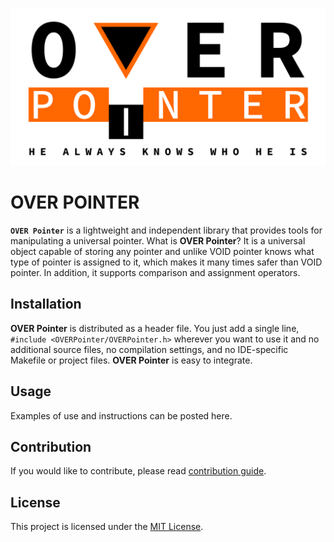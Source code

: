 
![Пример изображения](logo.png)

# OVER POINTER
**`OVER Pointer`** is a lightweight and independent library that provides tools for manipulating a universal pointer. What is **OVER Pointer**? It is a universal object capable of storing any pointer and unlike VOID pointer knows what type of pointer is assigned to it, which makes it many times safer than VOID pointer. In addition, it supports comparison and assignment operators.

## Installation

**OVER Pointer** is distributed as a header file. You just add a single line, `#include <OVERPointer/OVERPointer.h>` wherever you want to use it and no additional source files, no compilation settings, and no IDE-specific Makefile or project files. **OVER Pointer** is easy to integrate.

## Usage

Examples of use and instructions can be posted here.

## Contribution

If you would like to contribute, please read [contribution guide](CONTRIBUTING.md).

## License

This project is licensed under the [MIT License](LICENSE).
